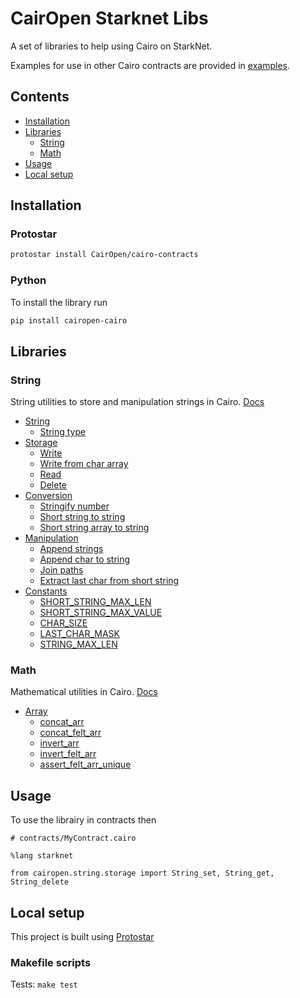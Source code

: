 # CairOpen Starknet Libs

A set of libraries to help using Cairo on StarkNet.

Examples for use in other Cairo contracts are provided in [examples](examples).

## Contents

- [Installation](#installation)
- [Libraries](#libraries)
  - [String](#string)
  - [Math](#math)
- [Usage](#usage)
- [Local setup](#local-setup)

## Installation

### Protostar

```bash
protostar install CairOpen/cairo-contracts
```

### Python

To install the library run

```bash
pip install cairopen-cairo
```

## Libraries

### String

String utilities to store and manipulation strings in Cairo. [Docs](src/cairopen/string/)

- [String](src/cairopen/string/README.md#string)
  - [String type](src/cairopen/string/README.md#string-type-string)
- [Storage](src/cairopen/string/README.md#storage)
  - [Write](src/cairopen/string/README.md#write-string_write)
  - [Write from char array](src/cairopen/string/README.md#write-from-char-array-string_write_from_char_arr)
  - [Read](src/cairopen/string/README.md#read-string_read)
  - [Delete](src/cairopen/string/README.md#delete-string_delete)
- [Conversion](src/cairopen/string/README.md#conversion)
  - [Stringify number](src/cairopen/string/README.md#stringify-number-string_felt_to_string)
  - [Short string to string](src/cairopen/string/README.md#short-string-to-string-string_ss_to_string)
  - [Short string array to string](src/cairopen/string/README.md#short-string-array-to-string-string_ss_arr_to_string)
- [Manipulation](src/cairopen/string/README.md#manipulation)
  - [Append strings](src/cairopen/string/README.md#append-strings-string_append)
  - [Append char to string](src/cairopen/string/README.md#append-char-to-string-string_append_char)
  - [Join paths](src/cairopen/string/README.md#join-paths-string_path_join)
  - [Extract last char from short string](src/cairopen/string/README.md#extract-last-char-from-short-string-string_extract_last_char_from_ss)
- [Constants](src/cairopen/string/README.md#constants)
  - [SHORT_STRING_MAX_LEN](src/cairopen/string/README.md#short_string_max_len)
  - [SHORT_STRING_MAX_VALUE](src/cairopen/string/README.md#short_string_max_value)
  - [CHAR_SIZE](src/cairopen/string/README.md#char_size)
  - [LAST_CHAR_MASK](src/cairopen/string/README.md#last_char_mask)
  - [STRING_MAX_LEN](src/cairopen/string/README.md#string_max_len)

### Math

Mathematical utilities in Cairo. [Docs](src/cairopen/math/)

- [Array](src/cairopen/math/README.md#array)
  - [concat_arr](src/cairopen/math/README.md#concatenation-concat_arr)
  - [concat_felt_arr](src/cairopen/math/README.md#felt-only-concatenation-concat_felt_arr)
  - [invert_arr](src/cairopen/math/README.md#inversion-invert_arr)
  - [invert_felt_arr](src/cairopen/math/README.md#felt-only-inversion-invert_felt_arr)
  - [assert_felt_arr_unique](src/cairopen/math/README.md#uniqueness-assert_felt_arr_unique)

## Usage

To use the librairy in contracts then

```cairo
# contracts/MyContract.cairo

%lang starknet

from cairopen.string.storage import String_set, String_get, String_delete
```

## Local setup

This project is built using [Protostar](https://docs.swmansion.com/protostar/)

### Makefile scripts

Tests: `make test`
